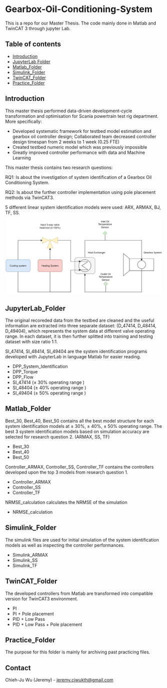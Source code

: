 # Gearbox-Oil-Conditioning-System
This is a repo for our Master Thesis. The code mainly done in Matlab and TwinCAT 3 through jupyter Lab.






## Table of contents

<!--ts-->
   * [Introduction](#Introduction)
   * [JupyterLab Folder](#JupyterLab_Folder)
   * [Matlab_Folder](#Matlab_Folder)
   * [Simulink_Folder](#Simulink_Folder)
   * [TwinCAT_Folder](#TwinCAT_Folder)
   * [Practice_Folder](#Practice_Folder)

<!--te-->

<!-- ABOUT THE PROJECT -->
## Introduction
This master thesis performed data-driven development-cycle transformation and optimisation for Scania powertrain test rig department. More specifically:
- Developed systematic framework for testbed model estimation and gearbox oil controller design; Collaborated team decreased controller design timespan from 2 weeks to 1 week (0.25 FTE)
- Created testbed numeric model which was previously impossible
- Greatly improved controller performance with data and Machine Learning

This master thesis contains two research questions:

RQ1: Is about the investigation of system identification of a Gearbox Oil Conditioning System.

RQ2: Is about the further controller implementation using pole placement methods via TwinCAT3.

5 different linear system identification models were used: ARX, ARMAX, BJ, TF, SS.

![GOCS](https://github.com/JeremyKTH/Gearbox-Oil-Conditioning-System/blob/main/Images/GOCS.jpg)

## JupyterLab_Folder
The original recoreded data from the testbed are cleaned and the useful information are extracted into three separate dataset: (D_47414, D_48414, D_49404), which represents the system data at different valve operating range. In each dataset, it is then further splitted into training and testing dataset with size ratio 1:1.

SI_47414, SI_48414, SI_49404 are the system identification programs developed with JupyterLab in language Matlab for easier reading.

* DPP_System_Identification
* DPP_Torque
* DPP_Flow
* SI_47414 (± 30% operating range )
* SI_48404 (± 40% operating range )
* SI_49404 (± 50% operating range )

## Matlab_Folder
Best_30, Best_40, Best_50 contains all the best model structure for each system identification models at ± 30%, ± 40%, ± 50% operating range. The best 3 system identification models based on simulation accuracy are selected for research question 2. (ARMAX, SS, TF)

* Best_30
* Best_40
* Best_50

Controller_ARMAX, Controller_SS, Controller_TF contains the controllers developed upon the top 3 models from research question 1.

* Controller_ARMAX
* Controller_SS
* Controller_TF

NRMSE_calculation calculates the NRMSE of the simulation

* NRMSE_calculation

## Simulink_Folder
The simulink files are used for initial simulation of the system identification models as well as inspecting the controller performances.
* Simulink_ARMAX
* Simulink_SS
* Simulink_TF

## TwinCAT_Folder
The developed controllers from Matlab are transformed into compatible version for TwinCAT3 environment.
* PI
* PI + Pole placement
* PID + Low Pass
* PID + Low Pass + Pole placement

## Practice_Folder
The purpose for this folder is mainly for archiving past practicing files.

<!-- CONTACT -->
## Contact

Chieh-Ju Wu (Jeremy) - jeremy.cjwukth@gmail.com
